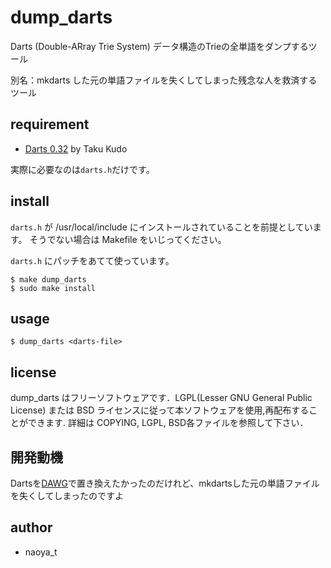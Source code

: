 # dump_darts

Darts (Double-ARray Trie System) データ構造のTrieの全単語をダンプするツール

別名：mkdarts した元の単語ファイルを失くしてしまった残念な人を救済するツール

## requirement

- [Darts 0.32](http://chasen.org/~taku/software/darts/) by Taku Kudo

実際に必要なのは`darts.h`だけです。

## install

`darts.h` が /usr/local/include にインストールされていることを前提としています。
そうでない場合は Makefile をいじってください。

`darts.h` にパッチをあてて使っています。

```
$ make dump_darts
$ sudo make install
```

## usage

```
$ dump_darts <darts-file>
```

## license

dump_darts はフリーソフトウェアです．LGPL(Lesser GNU General Public License) または BSD ライセンスに従って本ソフトウェアを使用,再配布することができます. 詳細は COPYING, LGPL, BSD各ファイルを参照して下さい．


## 開発動機

Dartsを[DAWG](http://dawg.readthedocs.org/en/latest/)で置き換えたかったのだけれど、mkdartsした元の単語ファイルを失くしてしまったのですよ

## author

- naoya_t


